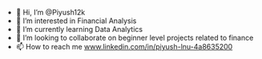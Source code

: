 - 👋 Hi, I’m @Piyush12k
- 👀 I’m interested in Financial Analysis
- 🌱 I’m currently learning Data Analytics
- 💞️ I’m looking to collaborate on beginner level projects related to finance
- 📫 How to reach me www.linkedin.com/in/piyush-lnu-4a8635200

<!---
Piyush12k/Piyush12k is a ✨ special ✨ repository because its `README.md` (this file) appears on your GitHub profile.
You can click the Preview link to take a look at your changes.
--->
